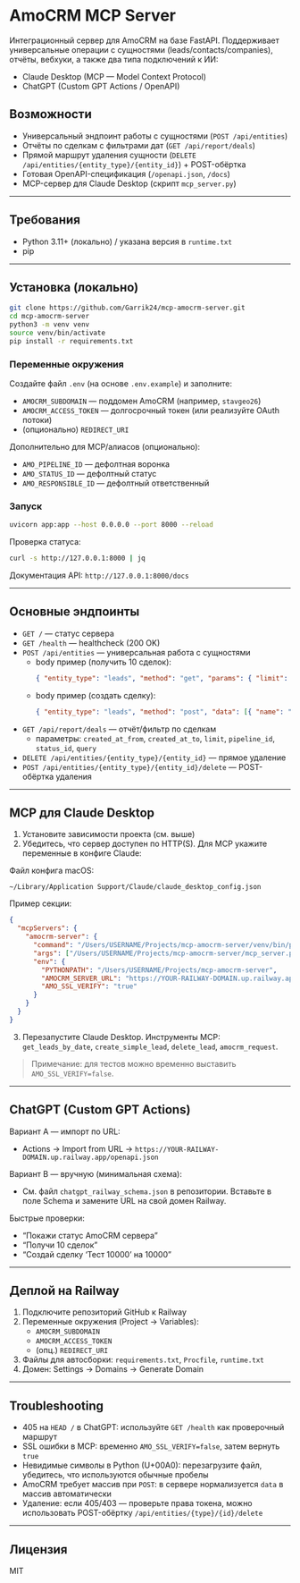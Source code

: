 # AmoCRM MCP Server

Интеграционный сервер для AmoCRM на базе FastAPI. Поддерживает универсальные операции с сущностями (leads/contacts/companies), отчёты, вебхуки, а также два типа подключений к ИИ:

- Claude Desktop (MCP — Model Context Protocol)
- ChatGPT (Custom GPT Actions / OpenAPI)

## Возможности

- Универсальный эндпоинт работы с сущностями (`POST /api/entities`)
- Отчёты по сделкам с фильтрами дат (`GET /api/report/deals`)
- Прямой маршрут удаления сущности (`DELETE /api/entities/{entity_type}/{entity_id}`) + POST-обёртка
- Готовая OpenAPI-спецификация (`/openapi.json`, `/docs`)
- MCP-сервер для Claude Desktop (скрипт `mcp_server.py`)

---

## Требования

- Python 3.11+ (локально) / указана версия в `runtime.txt`
- pip

---

## Установка (локально)

```bash
git clone https://github.com/Garrik24/mcp-amocrm-server.git
cd mcp-amocrm-server
python3 -m venv venv
source venv/bin/activate
pip install -r requirements.txt
```

### Переменные окружения

Создайте файл `.env` (на основе `.env.example`) и заполните:

- `AMOCRM_SUBDOMAIN` — поддомен AmoCRM (например, `stavgeo26`)
- `AMOCRM_ACCESS_TOKEN` — долгосрочный токен (или реализуйте OAuth потоки)
- (опционально) `REDIRECT_URI`

Дополнительно для MCP/алиасов (опционально):

- `AMO_PIPELINE_ID` — дефолтная воронка
- `AMO_STATUS_ID` — дефолтный статус
- `AMO_RESPONSIBLE_ID` — дефолтный ответственный

### Запуск

```bash
uvicorn app:app --host 0.0.0.0 --port 8000 --reload
```

Проверка статуса:

```bash
curl -s http://127.0.0.1:8000 | jq
```

Документация API: `http://127.0.0.1:8000/docs`

---

## Основные эндпоинты

- `GET /` — статус сервера
- `GET /health` — healthcheck (200 OK)
- `POST /api/entities` — универсальная работа с сущностями
  - body пример (получить 10 сделок):
    ```json
    { "entity_type": "leads", "method": "get", "params": { "limit": 10 } }
    ```
  - body пример (создать сделку):
    ```json
    { "entity_type": "leads", "method": "post", "data": [{ "name": "Тест 10000", "price": 10000 }] }
    ```
- `GET /api/report/deals` — отчёт/фильтр по сделкам
  - параметры: `created_at_from`, `created_at_to`, `limit`, `pipeline_id`, `status_id`, `query`
- `DELETE /api/entities/{entity_type}/{entity_id}` — прямое удаление
- `POST /api/entities/{entity_type}/{entity_id}/delete` — POST-обёртка удаления

---

## MCP для Claude Desktop

1) Установите зависимости проекта (см. выше)
2) Убедитесь, что сервер доступен по HTTP(S). Для MCP укажите переменные в конфиге Claude:

Файл конфига macOS:
```
~/Library/Application Support/Claude/claude_desktop_config.json
```
Пример секции:
```json
{
  "mcpServers": {
    "amocrm-server": {
      "command": "/Users/USERNAME/Projects/mcp-amocrm-server/venv/bin/python",
      "args": ["/Users/USERNAME/Projects/mcp-amocrm-server/mcp_server.py"],
      "env": {
        "PYTHONPATH": "/Users/USERNAME/Projects/mcp-amocrm-server",
        "AMOCRM_SERVER_URL": "https://YOUR-RAILWAY-DOMAIN.up.railway.app",
        "AMO_SSL_VERIFY": "true"
      }
    }
  }
}
```
3) Перезапустите Claude Desktop. Инструменты MCP: `get_leads_by_date`, `create_simple_lead`, `delete_lead`, `amocrm_request`.

> Примечание: для тестов можно временно выставить `AMO_SSL_VERIFY=false`.

---

## ChatGPT (Custom GPT Actions)

Вариант A — импорт по URL:

- Actions → Import from URL → `https://YOUR-RAILWAY-DOMAIN.up.railway.app/openapi.json`

Вариант B — вручную (минимальная схема):

- См. файл `chatgpt_railway_schema.json` в репозитории. Вставьте в поле Schema и замените URL на свой домен Railway.

Быстрые проверки:

- “Покажи статус AmoCRM сервера”
- “Получи 10 сделок”
- “Создай сделку ‘Тест 10000’ на 10000”

---

## Деплой на Railway

1) Подключите репозиторий GitHub к Railway
2) Переменные окружения (Project → Variables):
   - `AMOCRM_SUBDOMAIN`
   - `AMOCRM_ACCESS_TOKEN`
   - (опц.) `REDIRECT_URI`
3) Файлы для автосборки: `requirements.txt`, `Procfile`, `runtime.txt`
4) Домен: Settings → Domains → Generate Domain

---

## Troubleshooting

- 405 на `HEAD /` в ChatGPT: используйте `GET /health` как проверочный маршрут
- SSL ошибки в MCP: временно `AMO_SSL_VERIFY=false`, затем вернуть `true`
- Невидимые символы в Python (U+00A0): перезагрузите файл, убедитесь, что используются обычные пробелы
- AmoCRM требует массив при `POST`: в сервере нормализуется `data` в массив автоматически
- Удаление: если 405/403 — проверьте права токена, можно использовать POST-обёртку `/api/entities/{type}/{id}/delete`

---

## Лицензия

MIT
